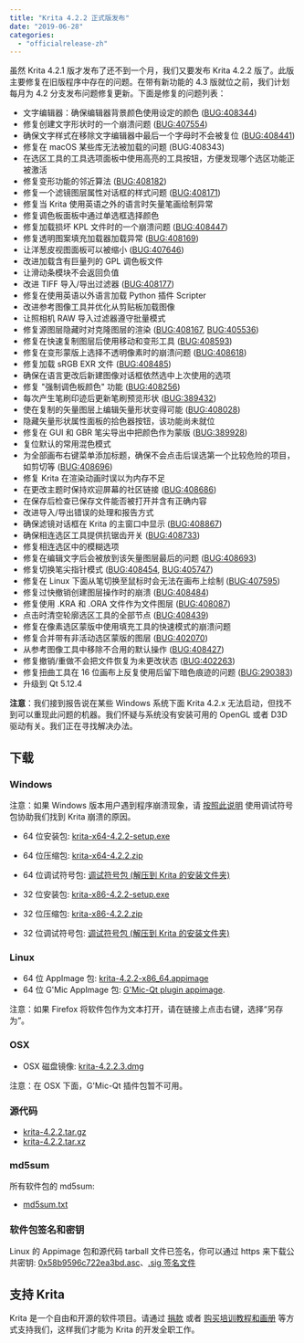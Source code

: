 ```yaml
---
title: "Krita 4.2.2 正式版发布"
date: "2019-06-28"
categories: 
  - "officialrelease-zh"
---
```


虽然 Krita 4.2.1 版才发布了还不到一个月，我们又要发布 Krita 4.2.2 版了。此版主要修复在旧版程序中存在的问题。在带有新功能的 4.3 版就位之前，我们计划每月为 4.2 分支发布问题修复更新。下面是修复的问题列表：

- 文字编辑器：确保编辑器背景颜色使用设定的颜色 ([BUG:408344](https://bugs.kde.org/show_bug.cgi?id=408344))
- 修复创建文字形状时的一个崩溃问题 ([BUG:407554](https://bugs.kde.org/show_bug.cgi?id=407554))
- 确保文字样式在移除文字编辑器中最后一个字母时不会被复位 ([BUG:408441](https://bugs.kde.org/show_bug.cgi?id=408441))
- 修复在 macOS 某些库无法被加载的问题 (BUG:408343)
- 在选区工具的工具选项面板中使用高亮的工具按钮，方便发现哪个选区功能正被激活
- 修复变形功能的邻近算法 ([BUG:408182](https://bugs.kde.org/show_bug.cgi?id=408182))
- 修复一个滤镜图层属性对话框的样式问题 ([BUG:408171](https://bugs.kde.org/show_bug.cgi?id=408171))
- 修复当 Krita 使用英语之外的语言时矢量笔画绘制异常
- 修复调色板面板中通过单选框选择颜色
- 修复加载损坏 KPL 文件时的一个崩溃问题 ([BUG:408447](https://bugs.kde.org/show_bug.cgi?id=408447))
- 修复透明图案填充加载器加载异常 ([BUG:408169](https://bugs.kde.org/show_bug.cgi?id=408169))
- 让洋葱皮视图面板可以被缩小 ([BUG:407646](https://bugs.kde.org/show_bug.cgi?id=407646))
- 改进加载含有巨量列的 GPL 调色板文件
- 让滑动条模块不会返回负值
- 改进 TIFF 导入/导出过滤器 ([BUG:408177](https://bugs.kde.org/show_bug.cgi?id=408177))
- 修复在使用英语以外语言加载 Python 插件 Scripter
- 改进参考图像工具并优化从剪贴板加载图像
- 让照相机 RAW 导入过滤器遵守批量模式
- 修复源图层隐藏时对克隆图层的渲染 ([BUG:408167](https://bugs.kde.org/show_bug.cgi?id=408167), [BUG:405536](https://bugs.kde.org/show_bug.cgi?id=405536))
- 修复在快速复制图层后使用移动和变形工具 ([BUG:408593](https://bugs.kde.org/show_bug.cgi?id=408593))
- 修复在变形蒙版上选择不透明像素时的崩溃问题 ([BUG:408618](https://bugs.kde.org/show_bug.cgi?id=408618))
- 修复加载 sRGB EXR 文件 ([BUG:408485](https://bugs.kde.org/show_bug.cgi?id=408485))
- 确保在语言更改后新建图像对话框依然选中上次使用的选项
- 修复 "强制调色板颜色" 功能 ([BUG:408256](https://bugs.kde.org/show_bug.cgi?id=408256))
- 每次产生笔刷印迹后更新笔刷预览形状 ([BUG:389432](https://bugs.kde.org/show_bug.cgi?id=389432))
- 使在复制的矢量图层上编辑矢量形状变得可能 ([BUG:408028](https://bugs.kde.org/show_bug.cgi?id=408028))
- 隐藏矢量形状属性面板的拾色器按钮，该功能尚未就位
- 修复在 GUI 和 GBR 笔尖导出中把颜色作为蒙版 ([BUG:389928](https://bugs.kde.org/show_bug.cgi?id=389928))
- 复位默认的常用混色模式
- 为全部画布右键菜单添加标题，确保不会点击后误选第一个比较危险的项目，如剪切等 ([BUG:408696](https://bugs.kde.org/show_bug.cgi?id=408696))
- 修复 Krita 在渲染动画时误以为内存不足
- 在更改主题时保持欢迎屏幕的社区链接 ([BUG:408686](https://bugs.kde.org/show_bug.cgi?id=408686))
- 在保存后检查已保存文件能否被打开并含有正确内容
- 改进导入/导出错误的处理和报告方式
- 确保滤镜对话框在 Krita 的主窗口中显示 ([BUG:408867](https://bugs.kde.org/show_bug.cgi?id=408867))
- 确保相连选区工具提供抗锯齿开关 ([BUG:408733](https://bugs.kde.org/show_bug.cgi?id=408733))
- 修复相连选区中的模糊选项
- 修复在编辑文字后会被放到该矢量图层最后的问题 ([BUG:408693](https://bugs.kde.org/show_bug.cgi?id=408693))
- 修复切换笔尖指针模式 ([BUG:408454](https://bugs.kde.org/show_bug.cgi?id=408454), [BUG:405747](https://bugs.kde.org/show_bug.cgi?id=405747))
- 修复在 Linux 下面从笔切换至鼠标时会无法在画布上绘制 ([BUG:407595](https://bugs.kde.org/show_bug.cgi?id=407595))
- 修复过快撤销创建图层操作时的崩溃 ([BUG:408484](https://bugs.kde.org/show_bug.cgi?id=408484))
- 修复使用 .KRA 和 .ORA 文件作为文件图层 ([BUG:408087](https://bugs.kde.org/show_bug.cgi?id=408087))
- 点击时清空轮廓选区工具的全部节点 ([BUG:408439](https://bugs.kde.org/show_bug.cgi?id=408439))
- 修复在像素选区蒙版中使用填充工具的快速模式的崩溃问题
- 修复合并带有非活动选区蒙版的图层 ([BUG:402070](https://bugs.kde.org/show_bug.cgi?id=402070))
- 从参考图像工具中移除不合用的默认操作 ([BUG:408427](https://bugs.kde.org/show_bug.cgi?id=408427))
- 修复撤销/重做不会把文件恢复为未更改状态 ([BUG:402263](https://bugs.kde.org/show_bug.cgi?id=402263))
- 修复扭曲工具在 16 位画布上反复使用后留下暗色痕迹的问题 ([BUG:290383](https://bugs.kde.org/show_bug.cgi?id=290383))
- 升级到 Qt 5.12.4

**注意**：我们接到报告说在某些 Windows 系统下面 Krita 4.2.x 无法启动，但找不到可以重现此问题的机器。我们怀疑与系统没有安装可用的 OpenGL 或者 D3D 驱动有关。我们正在寻找解决办法。

## 下载

### Windows

注意：如果 Windows 版本用户遇到程序崩溃现象，请 [按照此说明](https://docs.krita.org/zh_CN/reference_manual/dr_minw_debugger.html#dr-minw) 使用调试符号包协助我们找到 Krita 崩溃的原因。

- 64 位安装包: [krita-x64-4.2.2-setup.exe](https://download.kde.org/stable/krita/4.2.2/krita-x64-4.2.2-setup.exe)
- 64 位压缩包: [krita-x64-4.2.2.zip](https://download.kde.org/stable/krita/4.2.2/krita-x64-4.2.2.zip)
- 64 位调试符号包: [调试符号包 (解压到 Krita 的安装文件夹)](https://download.kde.org/stable/krita/4.2.2/krita-x64-4.2.2-dbg.zip)

- 32 位安装包: [krita-x86-4.2.2-setup.exe](https://download.kde.org/stable/krita/4.2.2/krita-x86-4.2.2-setup.exe)
- 32 位压缩包: [krita-x86-4.2.2.zip](https://download.kde.org/stable/krita/4.2.2/krita-x86-4.2.2.zip)
- 32 位调试符号包: [调试符号包 (解压到 Krita 的安装文件夹)](https://download.kde.org/stable/krita/4.2.2/krita-x86-4.2.2-dbg.zip)

### Linux

- 64 位 AppImage 包: [krita-4.2.2-x86\_64.appimage](https://download.kde.org/stable/krita/4.2.2/krita-4.2.2-x86_64.appimage)
- 64 位 G'Mic AppImage 包: [G'Mic-Qt plugin appimage](https://download.kde.org/stable/krita/4.2.2/gmic_krita_qt-x86_64.appimage).

注意：如果 Firefox 将软件包作为文本打开，请在链接上点击右键，选择“另存为”。

### OSX

- OSX 磁盘镜像: [krita-4.2.2.3.dmg](https://download.kde.org/stable/krita/4.2.2/krita-4.2.2.3.dmg)

注意：在 OSX 下面，G'Mic-Qt 插件包暂不可用。

### 源代码

- [krita-4.2.2.tar.gz](https://download.kde.org/stable/krita/4.2.2/krita-4.2.2.tar.gz)
- [krita-4.2.2.tar.xz](https://download.kde.org/stable/krita/4.2.2/krita-4.2.2.tar.xz)

### md5sum

所有软件包的 md5sum:

- [md5sum.txt](https://download.kde.org/stable/krita/4.2.2/md5sum.txt)

### 软件包签名和密钥

Linux 的 Appimage 包和源代码 tarball 文件已签名，你可以通过 https 来下载公共密钥: [0x58b9596c722ea3bd.asc](https://share.kde.org/index.php/s/fJ99V5mZvuyD0z8)、[.sig 签名文件](http://download.kde.org/unstable/krita/4.2.0-beta2/)

## 支持 Krita

Krita 是一个自由和开源的软件项目。请通过 [捐款](https://krita.org/en/support-us/donations/) 或者 [购买培训教程和画册](https://krita.org/en/support-us/shop) 等方式支持我们，这样我们才能为 Krita 的开发全职工作。
